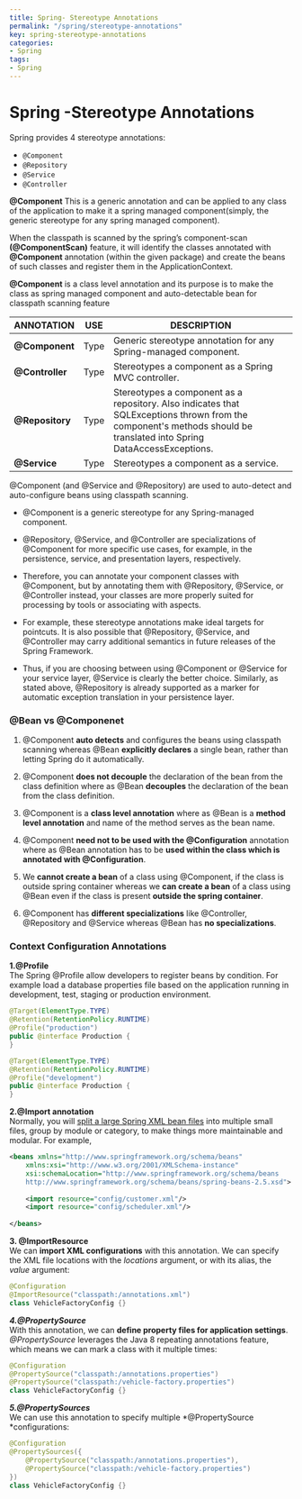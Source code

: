 ```yaml
---
title: Spring- Stereotype Annotations
permalink: "/spring/stereotype-annotations"
key: spring-stereotype-annotations
categories:
- Spring
tags:
- Spring
---
```


Spring -Stereotype Annotations
=========================

Spring provides 4 stereotype annotations:
- `@Component`
- `@Repository`
- `@Service`
- `@Controller`


**@Component** This is a generic annotation and can be applied to any class of
the application to make it a spring managed component(simply, the generic
stereotype for any spring managed component).

When the classpath is scanned by
the spring’s component-scan **(@ComponentScan)** feature, it will identify the
classes annotated with **@Component** annotation (within the given package) and
create the beans of such classes and register them in the
ApplicationContext.

**@Component** is a class level annotation and its purpose
is to make the class as spring managed component and auto-detectable bean for
classpath scanning feature

| **ANNOTATION**   | **USE** | **DESCRIPTION**                                                                                                                                                       |
|------------------|---------|-----------------------------------------------------------------------------------------------------------------------------------------------------------------------|
| **@Component**  | Type    | Generic stereotype annotation for any Spring-managed component.                                                                                                       |
| **@Controller** | Type    | Stereotypes a component as a Spring MVC controller.                                                                                                                   |
| **@Repository** | Type    | Stereotypes a component as a repository. Also indicates that SQLExceptions thrown from the component's methods should be translated into Spring DataAccessExceptions. |
| **@Service**    | Type    | Stereotypes a component as a service.                                                                                                                                 |

@Component (and @Service and @Repository) are used to auto-detect and
auto-configure beans using classpath scanning.

-   @Component is a generic stereotype for any Spring-managed component. 

-   @Repository, @Service, and @Controller are specializations
    of @Component for more specific use cases, for example, in the persistence,
    service, and presentation layers, respectively.

-   Therefore, you can annotate your component classes with @Component, but by
    annotating them with @Repository, @Service, or @Controller instead, your
    classes are more properly suited for processing by tools or associating with
    aspects.

-   For example, these stereotype annotations make ideal targets for pointcuts.
    It is also possible that @Repository, @Service, and @Controller may carry
    additional semantics in future releases of the Spring Framework.

-   Thus, if you are choosing between using @Component or @Service for your
    service layer, @Service is clearly the better choice. Similarly, as stated
    above, @Repository is already supported as a marker for automatic exception
    translation in your persistence layer.



### @Bean vs @Componenet

1.  @Component **auto detects** and configures the beans using classpath
    scanning whereas @Bean **explicitly declares** a single bean, rather than
    letting Spring do it automatically.

2.  @Component **does not decouple** the declaration of the bean from the class
    definition where as @Bean **decouples** the declaration of the bean from
    the class definition.

3.  @Component is a **class level annotation** where as @Bean is a **method
    level annotation** and name of the method serves as the bean name.

4.  @Component **need not to be used with the @Configuration** annotation
    where as @Bean annotation has to be **used within the class which is
    annotated with @Configuration**.

5.  We **cannot create a bean** of a class using @Component, if the class is
    outside spring container whereas we **can create a bean** of a class using
    @Bean even if the class is present **outside the spring container**.

6.  @Component has **different specializations** like @Controller,
    @Repository and @Service whereas @Bean has **no specializations**.



### Context Configuration Annotations

**1.@Profile**  
The Spring @Profile allow developers to register beans by condition. For
example load a database properties file based on the application running in
development, test, staging or production environment.
```java
@Target(ElementType.TYPE)
@Retention(RetentionPolicy.RUNTIME)
@Profile("production")
public @interface Production {
}

@Target(ElementType.TYPE)
@Retention(RetentionPolicy.RUNTIME)
@Profile("development")
public @interface Production {
}
```


**2.@Import annotation**  
Normally, you will [split a large Spring XML bean
files](http://www.mkyong.com/spring/load-multiple-spring-bean-configuration-file/) into
multiple small files, group by module or category, to make things more
maintainable and modular. For example,
```xml
<beans xmlns="http://www.springframework.org/schema/beans"
	xmlns:xsi="http://www.w3.org/2001/XMLSchema-instance"
	xsi:schemaLocation="http://www.springframework.org/schema/beans
	http://www.springframework.org/schema/beans/spring-beans-2.5.xsd">
 
	<import resource="config/customer.xml"/>
    <import resource="config/scheduler.xml"/>
 
</beans>
```


**3. @ImportResource**  
We can **import XML configurations** with this annotation. We can specify the
XML file locations with the *locations* argument, or with its alias,
the *value* argument:
```java
@Configuration
@ImportResource("classpath:/annotations.xml")
class VehicleFactoryConfig {}
```



***4.@PropertySource***  
With this annotation, we can **define property files for application settings**.
*@PropertySource* leverages the Java 8 repeating annotations feature, which
means we can mark a class with it multiple times:
```java
@Configuration
@PropertySource("classpath:/annotations.properties")
@PropertySource("classpath:/vehicle-factory.properties")
class VehicleFactoryConfig {}
```


***5.@PropertySources***  
We can use this annotation to specify
multiple *@PropertySource *configurations:
```java
@Configuration
@PropertySources({ 
    @PropertySource("classpath:/annotations.properties"),
    @PropertySource("classpath:/vehicle-factory.properties")
})
class VehicleFactoryConfig {}
```
